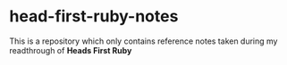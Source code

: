 # head-first-ruby-notes

This is a repository which only contains reference notes taken during my readthrough of **Heads First Ruby**
